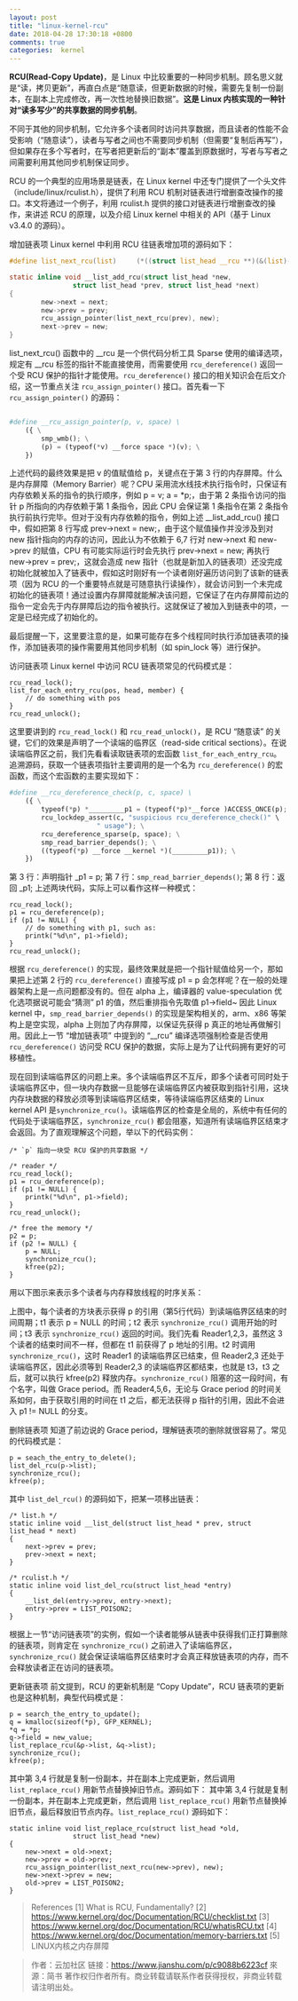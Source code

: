 ```yaml
---
layout: post
title: "linux-kernel-rcu"
date: 2018-04-28 17:30:18 +0800
comments: true
categories:  kernel
---
```


**RCU(Read-Copy Update)**，是 Linux 中比较重要的一种同步机制。顾名思义就是“读，拷贝更新”，再直白点是“随意读，但更新数据的时候，需要先复制一份副本，在副本上完成修改，再一次性地替换旧数据”。**这是 Linux 内核实现的一种针对“读多写少”的共享数据的同步机制**。

不同于其他的同步机制，它允许多个读者同时访问共享数据，而且读者的性能不会受影响（“随意读”），读者与写者之间也不需要同步机制（但需要“复制后再写”），但如果存在多个写者时，在写者把更新后的“副本”覆盖到原数据时，写者与写者之间需要利用其他同步机制保证同步。

RCU 的一个典型的应用场景是链表，在 Linux kernel 中还专门提供了一个头文件（include/linux/rculist.h），提供了利用 RCU 机制对链表进行增删查改操作的接口。本文将通过一个例子，利用 rculist.h 提供的接口对链表进行增删查改的操作，来讲述 RCU 的原理，以及介绍 Linux kernel 中相关的 API（基于 Linux v3.4.0 的源码）。

增加链表项
Linux kernel 中利用 RCU 往链表增加项的源码如下：

``` c
#define list_next_rcu(list)     (*((struct list_head __rcu **)(&(list)->next)))

static inline void __list_add_rcu(struct list_head *new,
                struct list_head *prev, struct list_head *next)
{
        new->next = next;
        new->prev = prev;
        rcu_assign_pointer(list_next_rcu(prev), new);
        next->prev = new;
}
```

list_next_rcu() 函数中的 __rcu 是一个供代码分析工具 Sparse 使用的编译选项，规定有 __rcu 标签的指针不能直接使用，而需要使用 `rcu_dereference()` 返回一个受 RCU 保护的指针才能使用。``rcu_dereference()`` 接口的相关知识会在后文介绍，这一节重点关注 `rcu_assign_pointer()` 接口。首先看一下 `rcu_assign_pointer()` 的源码：

``` python

#define __rcu_assign_pointer(p, v, space) \
    ({ \
        smp_wmb(); \
        (p) = (typeof(*v) __force space *)(v); \
    })

```

上述代码的最终效果是把 v 的值赋值给 p，关键点在于第 3 行的内存屏障。什么是内存屏障（Memory Barrier）呢？CPU 采用流水线技术执行指令时，只保证有内存依赖关系的指令的执行顺序，例如 p = v; a = *p;，由于第 2 条指令访问的指针 p 所指向的内存依赖于第 1 条指令，因此 CPU 会保证第 1 条指令在第 2 条指令执行前执行完毕。但对于没有内存依赖的指令，例如上述 __list_add_rcu() 接口中，假如把第 8 行写成 prev->next = new;，由于这个赋值操作并没涉及到对 new 指针指向的内存的访问，因此认为不依赖于 6,7 行对 new->next 和 new->prev 的赋值，CPU 有可能实际运行时会先执行 prev->next = new; 再执行 new->prev = prev;，这就会造成 new 指针（也就是新加入的链表项）还没完成初始化就被加入了链表中，假如这时刚好有一个读者刚好遍历访问到了该新的链表项（因为 RCU 的一个重要特点就是可随意执行读操作），就会访问到一个未完成初始化的链表项！通过设置内存屏障就能解决该问题，它保证了在内存屏障前边的指令一定会先于内存屏障后边的指令被执行。这就保证了被加入到链表中的项，一定是已经完成了初始化的。

最后提醒一下，这里要注意的是，如果可能存在多个线程同时执行添加链表项的操作，添加链表项的操作需要用其他同步机制（如 spin_lock 等）进行保护。

访问链表项
Linux kernel 中访问 RCU 链表项常见的代码模式是：

```
rcu_read_lock();
list_for_each_entry_rcu(pos, head, member) {
    // do something with pos
}
rcu_read_unlock();
```

这里要讲到的 `rcu_read_lock()` 和 `rcu_read_unlock()`，是 RCU “随意读” 的关键，它们的效果是声明了一个读端的临界区（read-side critical sections）。在说读端临界区之前，我们先看看读取链表项的宏函数 `list_for_each_entry_rcu`。追溯源码，获取一个链表项指针主要调用的是一个名为 `rcu_dereference()` 的宏函数，而这个宏函数的主要实现如下：

``` python
#define __rcu_dereference_check(p, c, space) \
    ({ \
        typeof(*p) *_________p1 = (typeof(*p)*__force )ACCESS_ONCE(p); \
        rcu_lockdep_assert(c, "suspicious rcu_dereference_check()" \
                      " usage"); \
        rcu_dereference_sparse(p, space); \
        smp_read_barrier_depends(); \
        ((typeof(*p) __force __kernel *)(_________p1)); \
    })

```

第 3 行：声明指针 _p1 = p;
第 7 行：`smp_read_barrier_depends()`;
第 8 行：返回 _p1;
上述两块代码，实际上可以看作这样一种模式：

```
rcu_read_lock();
p1 = rcu_dereference(p);
if (p1 != NULL) {
    // do something with p1, such as:
    printk("%d\n", p1->field);
}
rcu_read_unlock();

```

根据 `rcu_dereference()` 的实现，最终效果就是把一个指针赋值给另一个，那如果把上述第 2 行的 `rcu_dereference()` 直接写成 p1 = p 会怎样呢？在一般的处理器架构上是一点问题都没有的。但在 alpha 上，编译器的 value-speculation 优化选项据说可能会“猜测” p1 的值，然后重排指令先取值 p1->field~ 因此 Linux kernel 中，`smp_read_barrier_depends()` 的实现是架构相关的，arm、x86 等架构上是空实现，alpha 上则加了内存屏障，以保证先获得 p 真正的地址再做解引用。因此上一节 “增加链表项” 中提到的 “__rcu” 编译选项强制检查是否使用 `rcu_dereference()` 访问受 RCU 保护的数据，实际上是为了让代码拥有更好的可移植性。

现在回到读端临界区的问题上来。多个读端临界区不互斥，即多个读者可同时处于读端临界区中，但一块内存数据一旦能够在读端临界区内被获取到指针引用，这块内存块数据的释放必须等到读端临界区结束，等待读端临界区结束的 Linux kernel API 是`synchronize_rcu()`。读端临界区的检查是全局的，系统中有任何的代码处于读端临界区，`synchronize_rcu()` 都会阻塞，知道所有读端临界区结束才会返回。为了直观理解这个问题，举以下的代码实例：

```
/* `p` 指向一块受 RCU 保护的共享数据 */

/* reader */
rcu_read_lock();
p1 = rcu_dereference(p);
if (p1 != NULL) {
    printk("%d\n", p1->field);
}
rcu_read_unlock();

/* free the memory */
p2 = p;
if (p2 != NULL) {
    p = NULL;
    synchronize_rcu();
    kfree(p2);
}
```

用以下图示来表示多个读者与内存释放线程的时序关系：


上图中，每个读者的方块表示获得 p 的引用（第5行代码）到读端临界区结束的时间周期；t1 表示 p = NULL 的时间；t2 表示 `synchronize_rcu()` 调用开始的时间；t3 表示 `synchronize_rcu()` 返回的时间。我们先看 Reader1,2,3，虽然这 3 个读者的结束时间不一样，但都在 t1 前获得了 p 地址的引用。t2 时调用 `synchronize_rcu()`，这时 Reader1 的读端临界区已结束，但 Reader2,3 还处于读端临界区，因此必须等到 Reader2,3 的读端临界区都结束，也就是 t3，t3 之后，就可以执行 kfree(p2) 释放内存。`synchronize_rcu()` 阻塞的这一段时间，有个名字，叫做 Grace period。而 Reader4,5,6，无论与 Grace period 的时间关系如何，由于获取引用的时间在 t1 之后，都无法获得 p 指针的引用，因此不会进入 p1 != NULL 的分支。

删除链表项
知道了前边说的 Grace period，理解链表项的删除就很容易了。常见的代码模式是：

```
p = seach_the_entry_to_delete();
list_del_rcu(p->list);
synchronize_rcu();
kfree(p);
```

其中 `list_del_rcu()` 的源码如下，把某一项移出链表：

```
/* list.h */
static inline void __list_del(struct list_head * prev, struct list_head * next)
{
    next->prev = prev;
    prev->next = next;
}

/* rculist.h */
static inline void list_del_rcu(struct list_head *entry)
{
    __list_del(entry->prev, entry->next);
    entry->prev = LIST_POISON2;
}
```

根据上一节“访问链表项”的实例，假如一个读者能够从链表中获得我们正打算删除的链表项，则肯定在 `synchronize_rcu()` 之前进入了读端临界区，`synchronize_rcu()` 就会保证读端临界区结束时才会真正释放链表项的内存，而不会释放读者正在访问的链表项。

更新链表项
前文提到，RCU 的更新机制是 “Copy Update”，RCU 链表项的更新也是这种机制，典型代码模式是：

```
p = search_the_entry_to_update();
q = kmalloc(sizeof(*p), GFP_KERNEL);
*q = *p;
q->field = new_value;
list_replace_rcu(&p->list, &q->list);
synchronize_rcu();
kfree(p);
```

其中第 3,4 行就是复制一份副本，并在副本上完成更新，然后调用 `list_replace_rcu()` 用新节点替换掉旧节点。源码如下：
其中第 3,4 行就是复制一份副本，并在副本上完成更新，然后调用 `list_replace_rcu()` 用新节点替换掉旧节点，最后释放旧节点内存。`list_replace_rcu()` 源码如下：

```
static inline void list_replace_rcu(struct list_head *old,
                struct list_head *new)
{
    new->next = old->next;
    new->prev = old->prev;
    rcu_assign_pointer(list_next_rcu(new->prev), new);
    new->next->prev = new;
    old->prev = LIST_POISON2;
}
```


> References
[1] What is RCU, Fundamentally?
[2] https://www.kernel.org/doc/Documentation/RCU/checklist.txt
[3] https://www.kernel.org/doc/Documentation/RCU/whatisRCU.txt
[4] https://www.kernel.org/doc/Documentation/memory-barriers.txt
[5] LINUX内核之内存屏障


>作者：云加社区
链接：https://www.jianshu.com/p/c9088b6223cf
來源：简书
著作权归作者所有。商业转载请联系作者获得授权，非商业转载请注明出处。
